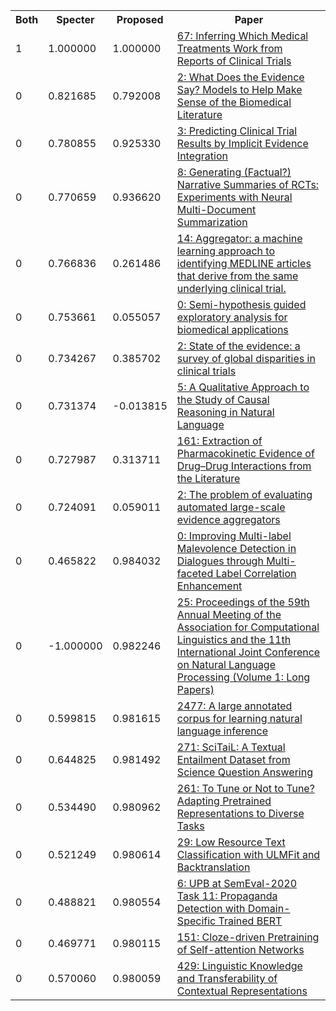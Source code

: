 <html><table><tr>
<th>Both</th>
<th>Specter</th>
<th>Proposed</th>
<th>Paper</th>
</tr>
<tr>
<td>1</td>
<td>1.000000</td>
<td>1.000000</td>
<td><a href="https://www.semanticscholar.org/paper/6d529cf091a84200d721cdaf5419baf43ee21566">67: Inferring Which Medical Treatments Work from Reports of Clinical Trials</a></td>
</tr>
<tr>
<td>0</td>
<td>0.821685</td>
<td>0.792008</td>
<td><a href="https://www.semanticscholar.org/paper/72428f1f1bd2462798de6b4c69395acf2a1ef24c">2: What Does the Evidence Say? Models to Help Make Sense of the Biomedical Literature</a></td>
</tr>
<tr>
<td>0</td>
<td>0.780855</td>
<td>0.925330</td>
<td><a href="https://www.semanticscholar.org/paper/8c874cee36affd8f5631a747f89bba837f461cd2">3: Predicting Clinical Trial Results by Implicit Evidence Integration</a></td>
</tr>
<tr>
<td>0</td>
<td>0.770659</td>
<td>0.936620</td>
<td><a href="https://www.semanticscholar.org/paper/44f02e037fd78116f921c8c57bc9ee3f7b2e64fd">8: Generating (Factual?) Narrative Summaries of RCTs: Experiments with Neural Multi-Document Summarization</a></td>
</tr>
<tr>
<td>0</td>
<td>0.766836</td>
<td>0.261486</td>
<td><a href="https://www.semanticscholar.org/paper/c6df24d3463c2005d5166c28e7acfbdb24deefa4">14: Aggregator: a machine learning approach to identifying MEDLINE articles that derive from the same underlying clinical trial.</a></td>
</tr>
<tr>
<td>0</td>
<td>0.753661</td>
<td>0.055057</td>
<td><a href="https://www.semanticscholar.org/paper/f9528e8728301cfe59c4ccb595f47bc9f4f04a8a">0: Semi-hypothesis guided exploratory analysis for biomedical applications</a></td>
</tr>
<tr>
<td>0</td>
<td>0.734267</td>
<td>0.385702</td>
<td><a href="https://www.semanticscholar.org/paper/ac84e332cbb0f89c0b9fc9523607bfffcecca46b">2: State of the evidence: a survey of global disparities in clinical trials</a></td>
</tr>
<tr>
<td>0</td>
<td>0.731374</td>
<td>-0.013815</td>
<td><a href="https://www.semanticscholar.org/paper/f956b4111c033fb082cb3fd4b7db34581d580146">5: A Qualitative Approach to the Study of Causal Reasoning in Natural Language</a></td>
</tr>
<tr>
<td>0</td>
<td>0.727987</td>
<td>0.313711</td>
<td><a href="https://www.semanticscholar.org/paper/51eff0b73a8a87639871082cc82a23dd924832b3">161: Extraction of Pharmacokinetic Evidence of Drug–Drug Interactions from the Literature</a></td>
</tr>
<tr>
<td>0</td>
<td>0.724091</td>
<td>0.059011</td>
<td><a href="https://www.semanticscholar.org/paper/41549310649361497489cb3f5619221c3fd6ea73">2: The problem of evaluating automated large-scale evidence aggregators</a></td>
</tr>
<tr>
<td>0</td>
<td>0.465822</td>
<td>0.984032</td>
<td><a href="https://www.semanticscholar.org/paper/96ebc81050b403dc7d69c8ce99551609b1b4159e">0: Improving Multi-label Malevolence Detection in Dialogues through Multi-faceted Label Correlation Enhancement</a></td>
</tr>
<tr>
<td>0</td>
<td>-1.000000</td>
<td>0.982246</td>
<td><a href="https://www.semanticscholar.org/paper/f5dfed82b0c8747e41a1206f52a6d0ea3dce4a5c">25: Proceedings of the 59th Annual Meeting of the Association for Computational Linguistics and the 11th International Joint Conference on Natural Language Processing (Volume 1: Long Papers)</a></td>
</tr>
<tr>
<td>0</td>
<td>0.599815</td>
<td>0.981615</td>
<td><a href="https://www.semanticscholar.org/paper/f04df4e20a18358ea2f689b4c129781628ef7fc1">2477: A large annotated corpus for learning natural language inference</a></td>
</tr>
<tr>
<td>0</td>
<td>0.644825</td>
<td>0.981492</td>
<td><a href="https://www.semanticscholar.org/paper/cf8c493079702ec420ab4fc9c0fabb56b2a16c84">271: SciTaiL: A Textual Entailment Dataset from Science Question Answering</a></td>
</tr>
<tr>
<td>0</td>
<td>0.534490</td>
<td>0.980962</td>
<td><a href="https://www.semanticscholar.org/paper/8659bf379ca8756755125a487c43cfe8611ce842">261: To Tune or Not to Tune? Adapting Pretrained Representations to Diverse Tasks</a></td>
</tr>
<tr>
<td>0</td>
<td>0.521249</td>
<td>0.980614</td>
<td><a href="https://www.semanticscholar.org/paper/80d68413293c49b31c2ecf9aeb50014f5475b729">29: Low Resource Text Classification with ULMFit and Backtranslation</a></td>
</tr>
<tr>
<td>0</td>
<td>0.488821</td>
<td>0.980554</td>
<td><a href="https://www.semanticscholar.org/paper/d7ded8ad585b1dfbd56e96165c6b07bedf7d8b4d">6: UPB at SemEval-2020 Task 11: Propaganda Detection with Domain-Specific Trained BERT</a></td>
</tr>
<tr>
<td>0</td>
<td>0.469771</td>
<td>0.980115</td>
<td><a href="https://www.semanticscholar.org/paper/9f1c5777a193b2c3bb2b25e248a156348e5ba56d">151: Cloze-driven Pretraining of Self-attention Networks</a></td>
</tr>
<tr>
<td>0</td>
<td>0.570060</td>
<td>0.980059</td>
<td><a href="https://www.semanticscholar.org/paper/f6fbb6809374ca57205bd2cf1421d4f4fa04f975">429: Linguistic Knowledge and Transferability of Contextual Representations</a></td>
</tr>
</table></html>
